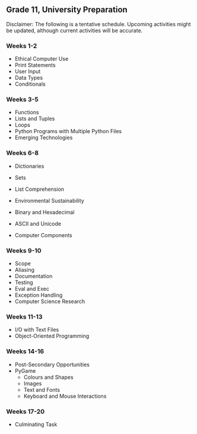 ## Grade 11, University Preparation

Disclaimer: The following is a tentative schedule. Upcoming activities might be updated, although current activities will be accurate.

### Weeks 1-2

* Ethical Computer Use
* Print Statements
* User Input
* Data Types
* Conditionals

### Weeks 3-5

* Functions
* Lists and Tuples
* Loops
* Python Programs with Multiple Python Files
* Emerging Technologies

### Weeks 6-8

* Dictionaries
* Sets
* List Comprehension
* Environmental Sustainability

* Binary and Hexadecimal
* ASCII and Unicode
* Computer Components

### Weeks 9-10

* Scope
* Aliasing
* Documentation
* Testing
* Eval and Exec
* Exception Handling
* Computer Science Research

### Weeks 11-13

* I/O with Text Files
* Object-Oriented Programming

### Weeks 14-16

* Post-Secondary Opportunities
* PyGame 
  * Colours and Shapes
  * Images
  * Text and Fonts
  * Keyboard and Mouse Interactions

### Weeks 17-20

* Culminating Task

